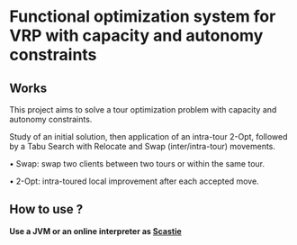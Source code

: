 # Functional optimization system for VRP with capacity and autonomy constraints

## Works
This project aims to solve a tour optimization problem with capacity and autonomy constraints.

Study of an initial solution, then application of an intra-tour 2-Opt, followed by a Tabu Search with Relocate and Swap (inter/intra-tour) movements.

• Swap: swap two clients between two tours or within the same tour.

• 2-Opt: intra-toured local improvement after each accepted move.

## How to use ?
**Use a JVM or an online interpreter as [Scastie](https://scastie.scala-lang.org)**
